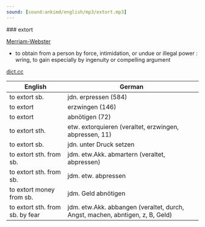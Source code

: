 ```yaml
---
sound: [sound:ankimd/english/mp3/extort.mp3]
---
```


\### extort

[Merriam-Webster](https://www.merriam-webster.com/dictionary/extort)

- to obtain from a person by force, intimidation, or undue or illegal power : wring, to gain especially by ingenuity or compelling argument

[dict.cc](https://www.dict.cc/extort)

| English        | German       |
| -------------- | ------------ |
| to extort sb. | jdn. erpressen (584) |
| to extort | erzwingen (146) |
| to extort | abnötigen (72) |
| to extort sth. | etw. extorquieren (veraltet, erzwingen, abpressen, 11) |
| to extort sb. | jdn. unter Druck setzen |
| to extort sth. from sb. | jdm. etw.Akk. abmartern (veraltet, abpressen) |
| to extort sth. from sb. | jdm. etw. abpressen |
| to extort money from sb. | jdm. Geld abnötigen |
| to extort sth. from sb. by fear | jdm. etw.Akk. abbangen (veraltet, durch, Angst, machen, abntigen, z, B, Geld) |
